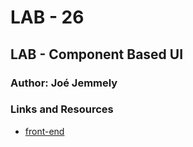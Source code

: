# LAB - 26

## LAB - Component Based UI

### Author: Joé Jemmely

### Links and Resources
* [front-end](https://codesandbox.io/s/lab-26-9twwv)
